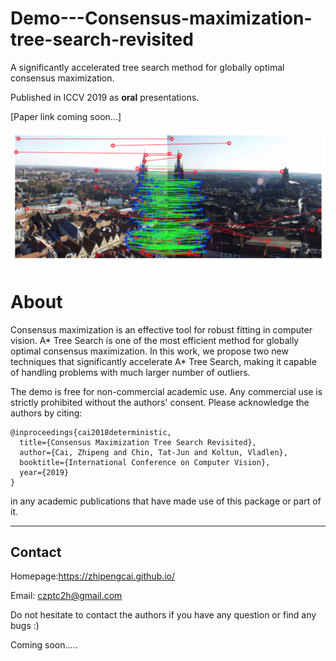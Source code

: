 # Demo---Consensus-maximization-tree-search-revisited

A significantly accelerated tree search method for globally optimal consensus maximization. 

Published in ICCV 2019 as **oral** presentations.

[Paper link coming soon...]

![alt text](https://github.com/ZhipengCai/ZhipengCai.github.io/blob/master/papers/ICCV19.png " ")

About
=====

Consensus maximization is an effective tool for robust fitting in computer vision. A* Tree Search is one of the most efficient method for globally optimal consensus maximization. In this work, we propose two new techniques that significantly accelerate A* Tree Search, making it capable of handling problems with much larger number of outliers.

The demo is free for non-commercial academic use. Any commercial use is strictly 
prohibited without the authors' consent. Please acknowledge the authors by citing:

```
@inproceedings{cai2018deterministic,
  title={Consensus Maximization Tree Search Revisited},
  author={Cai, Zhipeng and Chin, Tat-Jun and Koltun, Vladlen},
  booktitle={International Conference on Computer Vision},
  year={2019}
}
```
in any academic publications that have made use of this package or part of it.

------------------------
Contact
------------------------

Homepage:https://zhipengcai.github.io/

Email: czptc2h@gmail.com

Do not hesitate to contact the authors if you have any question or find any bugs :)

Coming soon.....
